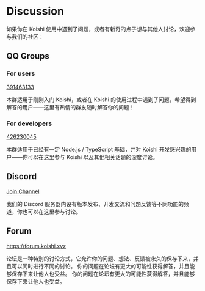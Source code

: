 # Discussion

如果你在 Koishi 使用中遇到了问题，或者有新奇的点子想与其他人讨论，欢迎参与我们的社区：

## QQ Groups

### For users

[391463133](https://jq.qq.com/?_wv=1027&k=z2kKtk3N)

本群适用于刚刚入门 Koishi，或者在 Koishi 的使用过程中遇到了问题，希望得到解答的用户——这里有热情的群友随时解答你的问题！

### For developers

[426230045](https://jq.qq.com/?_wv=1027&k=6FDoxQ6g)

本群适用于已经有一定 Node.js / TypeScript 基础，并对 Koishi 开发感兴趣的用户——你可以在这里参与 Koishi 以及其他相关话题的深度讨论。

## Discord

[Join Channel](https://discord.com/invite/xfxYwmd284)

我们的 Discord 服务器内设有版本发布、开发交流和问题反馈等不同功能的频道，你也可以在这里参与讨论。

## Forum

<https://forum.koishi.xyz>

论坛是一种特别的讨论方式，它允许你的问题、想法、反馈被永久的保存下来，并且可以同时进行不同的讨论。 你的问题在论坛有更大的可能性获得解答，并且能够保存下来让他人也受益。 你的问题在论坛有更大的可能性获得解答，并且能够保存下来让他人也受益。
